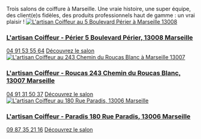 Trois salons de coiffure à Marseille. Une vraie histoire, une super équipe, des client(e)s fidèles, des produits professionnels haut de gamme : un vrai plaisir !
[ ](https://www.lartisancoiffeurbym.fr/<https:/perier.lartisancoiffeurbym.fr>)
[ ![L'artisan Coiffeur au 5 Boulevard Périer à Marseille 13008](https://res.cloudinary.com/wavy/image/upload/v1607423901/perier.jpg) ](https://www.lartisancoiffeurbym.fr/<https:/perier.lartisancoiffeurbym.fr>)
### [L'artisan Coiffeur - Périer 5 Boulevard Périer, 13008 Marseille ](https://www.lartisancoiffeurbym.fr/<https:/perier.lartisancoiffeurbym.fr>)
[ ](https://www.lartisancoiffeurbym.fr/<https:/perier.lartisancoiffeurbym.fr>)[](https://www.lartisancoiffeurbym.fr/<https:/www.instagram.com/lartisancoiffeurperier/>) [](https://www.lartisancoiffeurbym.fr/<https:/www.facebook.com/lartisancoiffeurbym/>) [ 04 91 53 55 64](https://www.lartisancoiffeurbym.fr/<tel:+33491535564>) [Découvrez le salon](https://www.lartisancoiffeurbym.fr/<https:/perier.lartisancoiffeurbym.fr>)
[ ](https://www.lartisancoiffeurbym.fr/<https:/roucas.lartisancoiffeurbym.fr>)
[ ![L'artisan Coiffeur au 243 Chemin du Roucas Blanc à Marseille 13007](https://res.cloudinary.com/wavy/image/upload/v1607423926/roucas.jpg) ](https://www.lartisancoiffeurbym.fr/<https:/roucas.lartisancoiffeurbym.fr>)
### [L'artisan Coiffeur - Roucas 243 Chemin du Roucas Blanc, 13007 Marseille ](https://www.lartisancoiffeurbym.fr/<https:/roucas.lartisancoiffeurbym.fr>)
[ ](https://www.lartisancoiffeurbym.fr/<https:/roucas.lartisancoiffeurbym.fr>)[](https://www.lartisancoiffeurbym.fr/<https:/www.instagram.com/lartisancoiffeurroucas/>) [](https://www.lartisancoiffeurbym.fr/<https:/www.facebook.com/Les-Coiffeurs-du-Sud-Roucas-Blanc-172651116096473/>) [ 04 91 31 50 37](https://www.lartisancoiffeurbym.fr/<tel:+33491315037>) [Découvrez le salon](https://www.lartisancoiffeurbym.fr/<https:/roucas.lartisancoiffeurbym.fr>)
[ ](https://www.lartisancoiffeurbym.fr/<https:/paradis.lartisancoiffeurbym.fr>)
[ ![L'artisan Coiffeur au 180 Rue Paradis, 13006 Marseille](https://res.cloudinary.com/wavy/image/upload/w_430,h_290,c_fill,g_north/shop-website-renderer/31094042-8650-417c-9325-95c16f0b6af7/lartisan-coiffeur-rue-paradis-marseille-banner-mobile-3c19b3d2) ](https://www.lartisancoiffeurbym.fr/<https:/paradis.lartisancoiffeurbym.fr>)
### [L'artisan Coiffeur - Paradis 180 Rue Paradis, 13006 Marseille ](https://www.lartisancoiffeurbym.fr/<https:/paradis.lartisancoiffeurbym.fr>)
[ ](https://www.lartisancoiffeurbym.fr/<https:/paradis.lartisancoiffeurbym.fr>)[](https://www.lartisancoiffeurbym.fr/<https:/www.instagram.com/lartisancoiffeurroucas/>) [](https://www.lartisancoiffeurbym.fr/<https:/www.facebook.com/Les-Coiffeurs-du-Sud-Roucas-Blanc-172651116096473/>) [ 09 87 35 21 16](https://www.lartisancoiffeurbym.fr/<tel:+33987352116>) [Découvrez le salon](https://www.lartisancoiffeurbym.fr/<https:/paradis.lartisancoiffeurbym.fr>)
[ ](https://www.lartisancoiffeurbym.fr/<https:/www.facebook.com/lartisancoiffeurbym/>) [ ](https://www.lartisancoiffeurbym.fr/<tel:+33491535564>)
